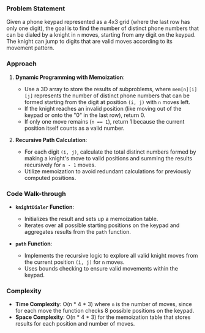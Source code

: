 ### Problem Statement
Given a phone keypad represented as a 4x3 grid (where the last row has only one digit), the goal is to find the number of distinct phone numbers that can be dialed by a knight in `n` moves, starting from any digit on the keypad. The knight can jump to digits that are valid moves according to its movement pattern.

### Approach
1. **Dynamic Programming with Memoization**:
   - Use a 3D array to store the results of subproblems, where `mem[n][i][j]` represents the number of distinct phone numbers that can be formed starting from the digit at position `(i, j)` with `n` moves left.
   - If the knight reaches an invalid position (like moving out of the keypad or onto the "0" in the last row), return 0.
   - If only one move remains (`n == 1`), return 1 because the current position itself counts as a valid number.

2. **Recursive Path Calculation**:
   - For each digit `(i, j)`, calculate the total distinct numbers formed by making a knight's move to valid positions and summing the results recursively for `n - 1` moves.
   - Utilize memoization to avoid redundant calculations for previously computed positions.

### Code Walk-through
- **`knightDialer` Function**:
  - Initializes the result and sets up a memoization table.
  - Iterates over all possible starting positions on the keypad and aggregates results from the `path` function.
  
- **`path` Function**:
  - Implements the recursive logic to explore all valid knight moves from the current position `(i, j)` for `n` moves.
  - Uses bounds checking to ensure valid movements within the keypad.

### Complexity
- **Time Complexity**: O(n * 4 * 3) where `n` is the number of moves, since for each move the function checks 8 possible positions on the keypad.
- **Space Complexity**: O(n * 4 * 3) for the memoization table that stores results for each position and number of moves.

